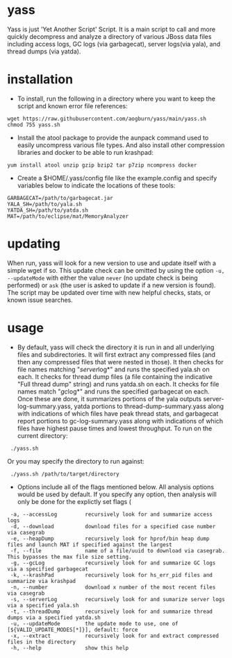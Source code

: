 # yass
Yass is just 'Yet Another Script' Script.  It is a main script to call and more quickly decompress and analyze a directory of various JBoss data files including access logs, GC logs (via garbagecat), server logs(via yala), and thread dumps (via yatda).

# installation
* To install, run the following in a directory where you want to keep the script and known error file references:
```
wget https://raw.githubusercontent.com/aogburn/yass/main/yass.sh
chmod 755 yass.sh
```
* Install the atool package to provide the aunpack command used to easily uncompress various file types.  And also install other compression libraries and docker to be able to run krashpad:
```
yum install atool unzip gzip bzip2 tar p7zip ncompress docker
```
* Create a $HOME/.yass/config file like the example.config and specify variables below to indicate the locations of these tools:
```
GARBAGECAT=/path/to/garbagecat.jar
YALA_SH=/path/to/yala.sh
YATDA_SH=/path/to/yatda.sh
MAT=/path/to/eclipse/mat/MemoryAnalyzer
```

# updating 

When run, yass will look for a new version to use and update itself with a simple wget if so. This update check can be omitted by using the option `-u, --updateMode` with either the value `never` (no update check is being performed) or `ask` (the user is asked to update if a new version is found). The script may be updated over time with new helpful checks, stats, or known issue searches.

# usage

* By default, yass will check the directory it is run in and all underlying files and subdirectories.  It will first extract any compressed files (and then any compressed files that were nested in those).  It then checks for file names matching "*server*log*" and runs the specified yala.sh on each.  It checks for thread dump files (a file containing the indicative "Full thread dump" string) and runs yatda.sh on each.  It checks for file names match "*gc*log*" and runs the specified garbagecat on each.  Once these are done, it summarizes portions of the yala outputs server-log-summary.yass, yatda portions to thread-dump-summary.yass along with indications of which files have peak thread stats, and garbagecat report portions to gc-log-summary.yass along with indications of which files have highest pause times and lowest throughput.  To run on the current directory:
```
 ./yass.sh
```
Or you may specify the directory to run against:
```
 ./yass.sh /path/to/target/directory
```
* Options include all of the flags mentioned below.  All analysis options would be used by default.  If you specify any option, then analysis will only be done for the explictly set flags (
```
 -a, --accessLog         recursively look for and summarize access logs
 -d, --download          download files for a specified case number via casegrab
 -e, --heapDump          recursively look for hprof/bin heap dump files and launch MAT if specified against the largest
 -f, --file              name of a file/uuid to download via casegrab. This bypasses the max file size setting.
 -g, --gcLog             recursively look for and summarize GC logs via a specified garbagecat
 -k, --krashPad          recursively look for hs_err_pid files and summarize via krashpad
 -n, --number            download x number of the most recent files via casegrab
 -s, --serverLog         recursively look for and sumarize server logs via a specified yala.sh
 -t, --threadDump        recursively look for and summarize thread dumps via a specified yatda.sh
 -u, --updateMode        the update mode to use, one of [${VALID_UPDATE_MODES[*]}], default: force
 -x, --extract           recursively look for and extract compressed files in the directory
 -h, --help              show this help
```
